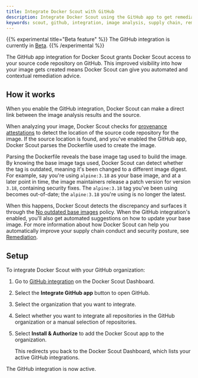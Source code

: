 ```yaml
---
title: Integrate Docker Scout with GitHub
description: Integrate Docker Scout using the GitHub app to get remediation advice directly in your repositories
keywords: scout, github, integration, image analysis, supply chain, remediation, source code
---
```


{{% experimental title="Beta feature" %}}
The GitHub integration is currently in [Beta](../../../release-lifecycle.md#Beta).
{{% /experimental %}}

The GitHub app integration for Docker Scout grants Docker Scout access to your
source code repository on GitHub. This improved visibility into how your image
gets created means Docker Scout can give you automated and contextual
remediation advice.

## How it works

When you enable the GitHub integration, Docker Scout can make a direct link
between the image analysis results and the source.

When analyzing your image, Docker Scout checks for [provenance
attestations](../../../build/attestations/slsa-provenance.md) to detect the
location of the source code repository for the image. If the source location is
found, and you've enabled the GitHub app, Docker Scout parses the Dockerfile
used to create the image.

Parsing the Dockerfile reveals the base image tag used to build the image. By
knowing the base image tags used, Docker Scout can detect whether the tag is
outdated, meaning it's been changed to a different image digest. For example,
say you're using `alpine:3.18` as your base image, and at a later point in
time, the image maintainers release a patch version for version `3.18`,
containing security fixes. The `alpine:3.18` tag you've been using becomes
out-of-date; the `alpine:3.18` you're using is no longer the latest.

When this happens, Docker Scout detects the discrepancy and surfaces it through
the [No outdated base images](/scout/policy/#no-outdated-base-images) policy.
When the GitHub integration's enabled, you'll also get automated suggestions on
how to update your base image. For more information about how Docker Scout can
help you automatically improve your supply chain conduct and security posture,
see [Remediation](../../policy/remediation.md).

## Setup

To integrate Docker Scout with your GitHub organization:

1. Go to [GitHub integration](https://scout.docker.com/settings/integrations/github/)
   on the Docker Scout Dashboard.
2. Select the **Integrate GitHub app** button to open GitHub.
3. Select the organization that you want to integrate.
4. Select whether you want to integrate all repositories in the GitHub
   organization or a manual selection of repositories.
5. Select **Install & Authorize** to add the Docker Scout app to the
   organization.

   This redirects you back to the Docker Scout Dashboard, which lists your
   active GitHub integrations.

The GitHub integration is now active.
